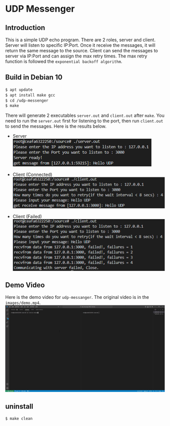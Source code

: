 # UDP Messenger

## Introduction
This is a simple UDP echo program. There are 2 roles, server and client. Server will listen to specific IP:Port. Once it receive the messages, it will return the same message to the source. Client can send the messages to server via IP:Port and can assign the max retry times. The max retry function is followed the `exponential backoff algorithm`.

## Build in Debian 10
```bash
$ apt update 
$ apt install make gcc
$ cd /udp-messenger
$ make
```

There will generate 2 executables `server.out` and `client.out` after `make`. You need to run the `server.out` first for listening to the port, then run `client.out` to send the messages. Here is the results below.


* Server  
![Server](images/Server.PNG)

* Client (Connected)   
![Client_Success](images/Client_Success.PNG)
* Client (Failed)  
![Client_Failed](images/Client_Falied.PNG)


## Demo Video
Here is the demo video for `udp-messanger`. The original video is in the `images/demo.mp4`.  
![Client_Failed](images/Demo.gif)

## uninstall
```bash
$ make clean
```